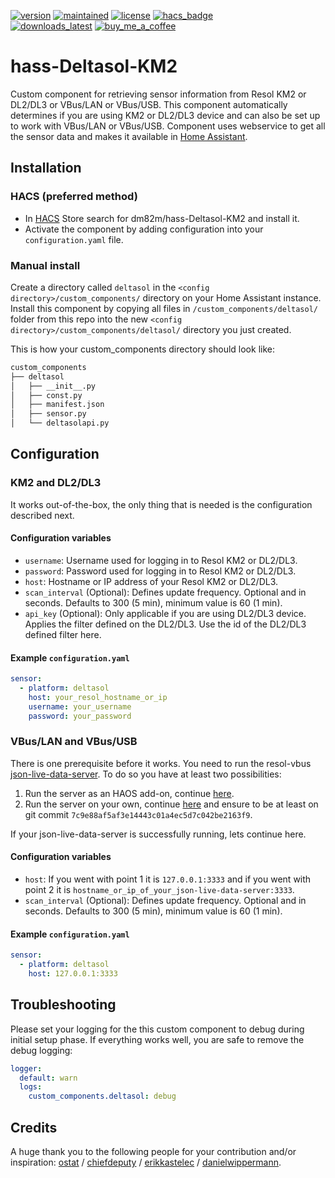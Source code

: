 [![version](https://img.shields.io/github/v/release/dm82m/hass-Deltasol-KM2?style=for-the-badge)](https://github.com/dm82m/hass-Deltasol-KM2)
[![maintained](https://img.shields.io/maintenance/yes/2023?style=for-the-badge)](https://github.com/dm82m/hass-Deltasol-KM2)
[![license](https://img.shields.io/github/license/toreamun/amshan-homeassistant?style=for-the-badge)](LICENSE)
[![hacs_badge](https://img.shields.io/badge/HACS-Default-orange.svg?style=for-the-badge)](https://github.com/custom-components/hacs)<br/>
[![downloads_latest](https://img.shields.io/github/downloads/dm82m/hass-Deltasol-KM2/latest/total?style=for-the-badge)](https://github.com/dm82m/hass-Deltasol-KM2/releases)
[![buy_me_a_coffee](https://img.shields.io/badge/If%20you%20like%20it-Buy%20me%20a%20coffee-yellow.svg?style=for-the-badge)](https://www.buymeacoffee.com/dirkmaucher)

# hass-Deltasol-KM2

Custom component for retrieving sensor information from Resol KM2 or DL2/DL3 or VBus/LAN or VBus/USB. This component automatically determines if you are using KM2 or DL2/DL3 device and can also be set up to work with VBus/LAN or VBus/USB.
Component uses webservice to get all the sensor data and makes it available in [Home Assistant](https://home-assistant.io/).

## Installation

### HACS (preferred method)

- In [HACS](https://github.com/hacs/default) Store search for dm82m/hass-Deltasol-KM2 and install it.
- Activate the component by adding configuration into your `configuration.yaml` file.

### Manual install

Create a directory called `deltasol` in the `<config directory>/custom_components/` directory on your Home Assistant instance. Install this component by copying all files in `/custom_components/deltasol/` folder from this repo into the new `<config directory>/custom_components/deltasol/` directory you just created.

This is how your custom_components directory should look like:

```bash
custom_components
├── deltasol
│   ├── __init__.py
│   ├── const.py
│   ├── manifest.json
│   ├── sensor.py
│   └── deltasolapi.py  
```

## Configuration

### KM2 and DL2/DL3

It works out-of-the-box, the only thing that is needed is the configuration described next.

#### Configuration variables

- `username`: Username used for logging in to Resol KM2 or DL2/DL3.
- `password`: Password used for logging in to Resol KM2 or DL2/DL3.
- `host`: Hostname or IP address of your Resol KM2 or DL2/DL3.
- `scan_interval` (Optional): Defines update frequency. Optional and in seconds. Defaults to 300 (5 min), minimum value is 60 (1 min).
- `api_key` (Optional):  Only applicable if you are using DL2/DL3 device. Applies the filter defined on the DL2/DL3. Use the id of the DL2/DL3 defined filter here.

#### Example `configuration.yaml`

```yaml
sensor:
  - platform: deltasol
    host: your_resol_hostname_or_ip
    username: your_username
    password: your_password
```

### VBus/LAN and VBus/USB

There is one prerequisite before it works. You need to run the resol-vbus [json-live-data-server](https://github.com/danielwippermann/resol-vbus/tree/master/examples/json-live-data-server). To do so you have at least two possibilities:
1. Run the server as an HAOS add-on, continue [here](https://github.com/dm82m/hassio-addons/tree/main/resol-vbus).
2. Run the server on your own, continue [here](https://github.com/danielwippermann/resol-vbus/tree/master/examples/json-live-data-server) and ensure to be at least on git commit `7c9e88af5af3e14443c01a4ec5d7c042be2163f9`.

If your json-live-data-server is successfully running, lets continue here.

#### Configuration variables

- `host`: If you went with point 1 it is `127.0.0.1:3333` and if you went with point 2 it is `hostname_or_ip_of_your_json-live-data-server:3333`.
- `scan_interval` (Optional): Defines update frequency. Optional and in seconds. Defaults to 300 (5 min), minimum value is 60 (1 min).

#### Example `configuration.yaml`

```yaml
sensor:
  - platform: deltasol
    host: 127.0.0.1:3333
```

## Troubleshooting
Please set your logging for the this custom component to debug during initial setup phase. If everything works well, you are safe to remove the debug logging:
```yaml
logger:
  default: warn
  logs:
    custom_components.deltasol: debug
```

## Credits

A huge thank you to the following people for your contribution and/or inspiration: [ostat](https://github.com/ostat) / [chiefdeputy](https://github.com/chiefdeputy) / [erikkastelec](https://github.com/erikkastelec) / [danielwippermann](https://github.com/danielwippermann).

